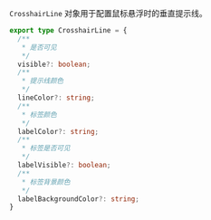 `CrosshairLine` 对象用于配置鼠标悬浮时的垂直提示线。

```typescript
export type CrosshairLine = {
  /**
   * 是否可见
   */
  visible?: boolean;
  /**
   * 提示线颜色
   */
  lineColor?: string;
  /**
   * 标签颜色
   */
  labelColor?: string;
  /**
   * 标签是否可见
   */
  labelVisible?: boolean;
  /**
   * 标签背景颜色
   */
  labelBackgroundColor?: string;
}
```